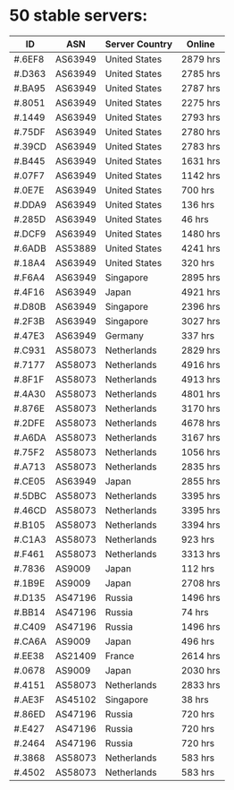 # 50 stable servers:

| ID | ASN | Server Country | Online |
| ------ | ------ | ------ | ------ |
| #.6EF8 | AS63949 | United States | 2879 hrs |
| #.D363 | AS63949 | United States | 2785 hrs |
| #.BA95 | AS63949 | United States | 2787 hrs |
| #.8051 | AS63949 | United States | 2275 hrs |
| #.1449 | AS63949 | United States | 2793 hrs |
| #.75DF | AS63949 | United States | 2780 hrs |
| #.39CD | AS63949 | United States | 2783 hrs |
| #.B445 | AS63949 | United States | 1631 hrs |
| #.07F7 | AS63949 | United States | 1142 hrs |
| #.0E7E | AS63949 | United States | 700 hrs |
| #.DDA9 | AS63949 | United States | 136 hrs |
| #.285D | AS63949 | United States | 46 hrs |
| #.DCF9 | AS63949 | United States | 1480 hrs |
| #.6ADB | AS53889 | United States | 4241 hrs |
| #.18A4 | AS63949 | United States | 320 hrs |
| #.F6A4 | AS63949 | Singapore | 2895 hrs |
| #.4F16 | AS63949 | Japan | 4921 hrs |
| #.D80B | AS63949 | Singapore | 2396 hrs |
| #.2F3B | AS63949 | Singapore | 3027 hrs |
| #.47E3 | AS63949 | Germany | 337 hrs |
| #.C931 | AS58073 | Netherlands | 2829 hrs |
| #.7177 | AS58073 | Netherlands | 4916 hrs |
| #.8F1F | AS58073 | Netherlands | 4913 hrs |
| #.4A30 | AS58073 | Netherlands | 4801 hrs |
| #.876E | AS58073 | Netherlands | 3170 hrs |
| #.2DFE | AS58073 | Netherlands | 4678 hrs |
| #.A6DA | AS58073 | Netherlands | 3167 hrs |
| #.75F2 | AS58073 | Netherlands | 1056 hrs |
| #.A713 | AS58073 | Netherlands | 2835 hrs |
| #.CE05 | AS63949 | Japan | 2855 hrs |
| #.5DBC | AS58073 | Netherlands | 3395 hrs |
| #.46CD | AS58073 | Netherlands | 3395 hrs |
| #.B105 | AS58073 | Netherlands | 3394 hrs |
| #.C1A3 | AS58073 | Netherlands | 923 hrs |
| #.F461 | AS58073 | Netherlands | 3313 hrs |
| #.7836 | AS9009 | Japan | 112 hrs |
| #.1B9E | AS9009 | Japan | 2708 hrs |
| #.D135 | AS47196 | Russia | 1496 hrs |
| #.BB14 | AS47196 | Russia | 74 hrs |
| #.C409 | AS47196 | Russia | 1496 hrs |
| #.CA6A | AS9009 | Japan | 496 hrs |
| #.EE38 | AS21409 | France | 2614 hrs |
| #.0678 | AS9009 | Japan | 2030 hrs |
| #.4151 | AS58073 | Netherlands | 2833 hrs |
| #.AE3F | AS45102 | Singapore | 38 hrs |
| #.86ED | AS47196 | Russia | 720 hrs |
| #.E427 | AS47196 | Russia | 720 hrs |
| #.2464 | AS47196 | Russia | 720 hrs |
| #.3868 | AS58073 | Netherlands | 583 hrs |
| #.4502 | AS58073 | Netherlands | 583 hrs |

